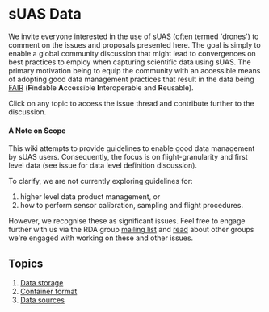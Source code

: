 # sUAS Data
We invite everyone interested in the use of sUAS (often termed 'drones') to comment on the issues and proposals presented here.  The goal is simply to enable a global community discussion that might lead to convergences on best practices to employ when capturing scientific data using sUAS.  The primary motivation being to equip the community with an accessible means of adopting good data management practices that result in the data being [FAIR](https://www.force11.org/group/fairgroup/fair) (**F**indable **A**ccessible **I**nteroperable and **R**eusable).

Click on any topic to access the issue thread and contribute further to the discussion.

#### A Note on Scope
This wiki attempts to provide guidelines to enable good data management by sUAS users.  Consequently, the focus is on flight-granularity and first level data (see issue for data level definition discussion).

To clarify, we are not currently exploring guidelines for:
1. higher level data product management, or
1. how to perform sensor calibration, sampling and flight procedures.

However, we recognise these as significant issues. Feel free to engage further with us via the RDA group [mailing list](https://www.rd-alliance.org/groups/small-unmanned-aircraft-systems%E2%80%99-data-ig) and [read](https://www.rd-alliance.org/blogs/drones-emerging-scientific-tools-trade.html) about other groups we're engaged with working on these and other issues.

## Topics
1. [Data storage](https://github.com/RDA-sUAS-Data-IG/sUASData/wiki/Data-storage)
2. [Container format](https://github.com/RDA-sUAS-Data-IG/sUASData/wiki/Container-Format)
3. [Data sources](https://github.com/RDA-sUAS-Data-IG/sUASData/wiki/Data-Sources)

